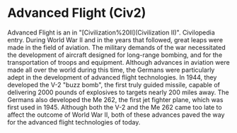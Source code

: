 # Advanced Flight (Civ2)

 Advanced Flight is an in "[Civilization%20II](Civilization II)".
Civilopedia entry.
During World War II and in the years that followed, great leaps were made in the field of aviation. The military demands of the war necessitated the development of aircraft designed for long-range bombing, and for the transportation of troops and equipment. Although advances in aviation were made all over the world during this time, the Germans were particularly adept in the development of advanced flight technologies. In 1944, they developed the V-2 "buzz bomb", the first truly guided missile, capable of delivering 2000 pounds of explosives to targets nearly 200 miles away. The Germans also developed the Me 262, the first jet fighter plane, which was first used in 1945. Although both the V-2 and the Me 262 came too late to affect the outcome of World War II, both of these advances paved the way for the advanced flight technologies of today.